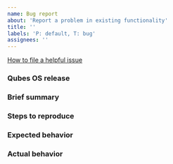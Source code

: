 ```yaml
---
name: Bug report
about: 'Report a problem in existing functionality'
title: ''
labels: 'P: default, T: bug'
assignees: ''
---
```


[How to file a helpful issue](https://www.qubes-os.org/doc/issue-tracking/)

### Qubes OS release





### Brief summary





### Steps to reproduce





### Expected behavior





### Actual behavior





